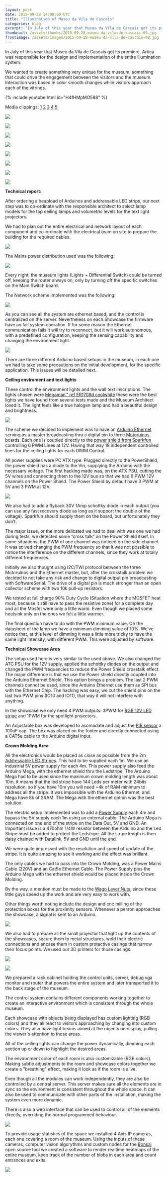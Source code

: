 ```yaml
---
layout: post
date: 2015-09-28 14:00:00 UTC
title: "Illumination of Museu da Vila de Cascais"
categories: blog
excerpt: "In July of this year that Museu da Vila de Cascais got its premiere. Artica was responsible for the design and implementation of the entire illumination system. "
thumbnail: /assets/thumbs/2015-09-28-museu-da-vila-de-cascais-08.jpg
frontimage: /assets/images/2015-09-28-museu-da-vila-de-cascais-08.jpg
---
```


In July of this year that Museu da Vila de Cascais got its premiere. Artica was responsible for the design and implementation of the entire illumination system. 

We wanted to create something very unique for the museum, something that could drive the engagement between the visitors and the museum. Interaction was based in color smooth changes while visitors approach each of the vitrines. 

{% include youtube.html id="H4fHMpMO588" %}

Media clippings: [1][1] [2][2] [3][3] [4][4] [5][5]

![](/assets/images/2015-09-28-museu-da-vila-de-cascais-01.jpg)

![](/assets/images/2015-09-28-museu-da-vila-de-cascais-02.jpg)

![](/assets/images/2015-09-28-museu-da-vila-de-cascais-03.jpg)

![](/assets/images/2015-09-28-museu-da-vila-de-cascais-04.jpg)

![](/assets/images/2015-09-28-museu-da-vila-de-cascais-05.jpg)

![](/assets/images/2015-09-28-museu-da-vila-de-cascais-06.jpg)

![](/assets/images/2015-09-28-museu-da-vila-de-cascais-07.jpg)

![](/assets/images/2015-09-28-museu-da-vila-de-cascais-08.jpg)

<b>Technical report:</b>

After ordering a heapload of Arduinos and addressable LED strips, our next step was to co-ordinate with the responsible architect to select lamp models for the top ceiling lamps and volumetric levels for the text light projectors.

We had to plan out the entire electrical and network layout of each component and co-ordinate with the electrical team on site to prepare the building for the required cables.

![](/assets/images/2015-09-28-museu-da-vila-de-cascais-19.jpg)

The Mains power distribution used was the following:

![](/assets/images/2015-09-28-museu-da-vila-de-cascais-15.png)
 
Every night, the museum lights (Lights + Differential Switch) could be turned off, keeping the router always on, only by turning off the specific switches on the Main Switch board.

The Network scheme implemented was the following:

![](/assets/images/2015-09-28-museu-da-vila-de-cascais-16.png)

As you can see all the system are ethernet based, and the control is centralized on the server. Nevertheless on each Showcase the firmware have an fail system operation. If for some reason the Ethernet communication fails it will try to reconnect, but it will work autonomous, with a predefined configuration, keeping the sensing capability and changing the environment light.

![](/assets/images/2015-09-28-museu-da-vila-de-cascais-17.png)

There are three different Arduino based setups in the museum, in each one we had to take some precautions on the initial development, for the specific application. This issues will be detailed next.

<b>Ceiling enviroment and text lights</b>

These control the environment lights and the wall text inscriptions. The lights chosen were [Megaman™ ref ER1708d coolwhite][7] these were the best lights we have found from several tests made and the Museum Architect loved it. The light feels like a true halogen lamp and had a beautiful design and brightness.

![](/assets/images/2015-09-28-museu-da-vila-de-cascais-18.png)

The scheme we decided to implement was to have an [Arduino Ethernet][8] serving as a master broadcasting thru a digital pin to three [Motoruinos][9] boards. Each one is coupled directly to the [power shield from Sparkfun][10] controlling 6 PWM Lines at 12V. Having that way 18 independent controlled lines for the ceiling lights for each DIMM Control.

All power supplies were PC ATX type. Plugged directly to the PowerShield, the power shield has a diode to the Vin, supplying the Arduino with the necessary voltage. The first hacking made was, on the ATX PSU, cutting the 5V wires and connecting them to the 12V bus so that we had 6 PWM 12V channels on the Power Shield. The Power Shield by default have 3 PWM at 5V and 3 PWM at 12V.

![](/assets/images/2015-09-28-museu-da-vila-de-cascais-09.jpg)

We also had to add a flyback 30V 1Amp schottky diode in each output (you can use any fast recovery diode as long as it support the double of the voltage). Sparkfun should supply them on the board, but unfortunately they don’t.

The major issue, or the more delicated we had to deal with was one we had during tests, we detected some “cross talk” on the Power Shield itself. In some situations, the PWM of one channel was noticed on the side channel. It was solved changing the PWM frequency so that it was not possible to notice the interference on the different channels, since they work at totally different frequencies.

Initially we also thought using I2C/TWI protocol between the three Motoruinos and the Ethernet master, but, after the crosstalk problem we decided to not take any risk and change to digital output pin broadcasting with SoftwareSerial. The drive of a digital pin is much stronger than an open collector scheme with two 10k pull-up resistors.

We tested at full charge 90% Duty Cycle (Situation where the MOSFET heat most, because it still have to pass the resistive zone) for a complete day and all the Mosfet were only a little warm. Even though we placed some heatsink only on the ones we felt a little warmer. 

The final question have to do with the PWM minimum value. On the datasheet of the lamp we have a minimum dimming value of 10%. We’ve notice that, at this level of dimming it was a little more tricky to have the same light intensity, with different PWM. This were adjusted by software. 

<b>Technical Showcase Area</b>

The setup used here is very similar to the used above. We also changed the ATC PSU for the 12V supply, applied the schottky diodes on the output and changed the PWM frequencies to reduce the Power Shield crosstalk effect. The major difference is that we use the Power shield directly coupled into the Arduino Ethernet Shield. This option brings a problem. The last 2 PWM channels cannot be used, since the Arduino Ethernet use them as SPI bus with the Ethernet Chip. The hacking was easy, we cut the shield pins on the last two PWM pins (IO10 and IO11), that way it will not interfere with anything.

In the showcase we only need 4 PWM outputs: 3PWM for [RGB 12V LED stripe][11] and 1PWM for the spotlight projectors.

An Adjustable box was developed to acomodate and adjust the [PIR sensor][12] a 100uF cap. The box was placed on the footer and directly connected using a CAT5e cable to the Arduino digital input.

<b>Crown Molding Area</b>

All the electronics would be placed as close as possible from the 2m [Addressable LED Stripes][13]. This had to be supplied each 1m. We use an industrial 5V power supply for each 4m. This power supply also feed the Arduino Mega, with the ethernet shield thru the Ledstripe. The Arduino Mega had to be used since the maximum crown molding length was about 10m, it means that the led stripe have 144 Leds per meter with 24bits resolution, so if you have 10m you will need ~4k of RAM minimum to address all the stripe. It was impossible with the Arduino Ethernet, and Mega have 8k of SRAM. The Mega with the ethernet option was the best solution.

The electric setup implemented was to add a [Power Supply][15] each 4m and bypass the 5V supply each 1m using an external cable. The Arduino Mega is connected on one end of the stripe on the Data Out, 5V and GND. An Important issue is a 470ohm 1/4W resistor between the Arduino and the Led Stripe must be added to protect the Ledstripe. All the stripe length is then daisy chained with Datalink, 5V and GND until the end.

We were quite impressed with the resolution and speed of update of the stripe. It is quite amazing to see it working and the effect was brilliant.

The only cables we had to pass into the Crown Molding, was a Power Mains Cable (220V) and an Cat5e Ethernet Cable. The Power Supply plus the Arduino Mega with the ethernet shield would be placed inside the Crown Molding.

By the way, a mention must be made to the [Wago Lever Nuts][14], since these little guys speed up the work and are very easy to work with.

Other things worth noting include the design and cnc milling of the protection boxes for the proximity sensors. Whenever a person approaches the showcase, a signal is sent to an Arduino.

![](/assets/images/2015-09-28-museu-da-vila-de-cascais-14.jpg)

We also had to prepare all the small projector that light up the contents of the showcases, secure them to metal structures, weld their electric connections and encase them in custom protective casings that narrow their focus points. We used our 3D printers for those casings.

![](/assets/images/2015-09-28-museu-da-vila-de-cascais-13.jpg)

![](/assets/images/2015-09-28-museu-da-vila-de-cascais-12.jpg)

We prepared a rack cabinet holding the control units, server, debug vga monitor and router that powers the entire system and later transported it to the back stage of the museum.

The control system contains different components working together to create an interactive environment which is consistent through the whole museum.

Each showcase with objects being displayed has custom lighting (RGB colors) and they all react to visitors approaching by changing into custom colors. They also have light beams aimed at the objects on display, pulling the viewer's attention to those areas.

All of the ceiling lights can change the power dynamically, dimming each section up or down to highlight the desired areas.

The environment color of each room is also customizable (RGB colors). Making subtle adjustments to the room and showcase colors together we create a "breathing" effect, making it look as if the room is alive.

Even though all the modules can work independently, they are also be controlled by a central server. This server makes sure all the elements are in sync so the environment is consistent throughout the whole space. It can also be used to communicate with other parts of the installation, making the system even more dynamic.

There is also a web interface that can be used to control all of the elements directly, overriding the normal programmed behaviour.

![](/assets/images/2015-09-28-museu-da-vila-de-cascais-10.png)

To provide usage statistics of the space we installed 4 Axis IP cameras, each one covering a room of the museum. Using the inputs of these cameras, computer vision algorythms and custom nodes for the [Bonsai][6] open source tool we created a software to render realtime heatmaps of the entire museum, keep track of the number of blobs in each area and count entrances and exits.

![](/assets/images/2015-09-28-museu-da-vila-de-cascais-11.png)

[1]: http://www.cm-cascais.pt/video/inauguracao-do-museu-da-vila-pacos-do-concelho-julho-2015
[2]: http://sicnoticias.sapo.pt/cultura/2015-07-21-Abre-Museu-da-Vila-em-Cascais
[3]: http://www.cyberjornal.net/index.php?option=com_content&view=article&id=1709:museu-da-vila-abre-em-cascais&catid=78:historia-e-patrimonio&Itemid=30
[4]: https://pampatrimonioartesemuseus.wordpress.com/2015/07/21/abre-museu-da-vila-em-cascais
[5]: http://canelaehortela.com/cascais-ganha-museu-da-vila/
[6]: https://bitbucket.org/horizongir/bonsai
[7]: http://www.megaman.cc/products/led/led-reflector/ER1708d-50H36D/?voltage=12v
[8]: https://www.arduino.cc/en/Main/ArduinoBoardEthernet
[9]: http://www.guibot.pt/motoruino/
[10]: https://www.sparkfun.com/products/10618
[11]: http://www.mauser.pt/catalog/product_info.php?cPath=735_751_1371&products_id=69780
[12]: http://pt.farnell.com/panasonic-electric-works/amn31111/sensor-motion-5m-100-82-black/dp/1373710
[13]: http://www.inmotion.pt/en/adafruit/1188-adafruit-neopixel-digital-rgb-led-strip-144-led-1m-black.html
[14]: http://toolguyd.com/wago-lever-nuts/
[15]: http://www.mauser.pt/catalog/product_info.php?cPath=23_723&products_id=70902